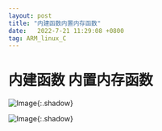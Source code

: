 ```yaml
---
layout: post
title: "内建函数内置内存函数"
date:   2022-7-21 11:29:08 +0800
tag: ARM_linux_C
---
```


# 内建函数 内置内存函数





![Image](https://xusenfeng.github.io/myimages/2-5.jpg){:.shadow}

![Image](https://xusenfeng.github.io/myimages/2-6.jpg){:.shadow}



